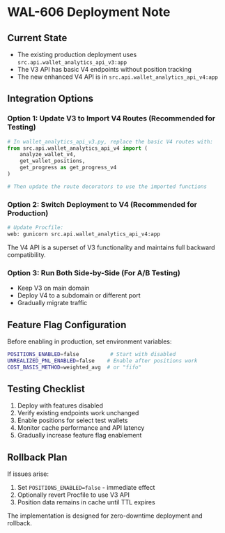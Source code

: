 # WAL-606 Deployment Note

## Current State
- The existing production deployment uses `src.api.wallet_analytics_api_v3:app`
- The V3 API has basic V4 endpoints without position tracking
- The new enhanced V4 API is in `src.api.wallet_analytics_api_v4:app`

## Integration Options

### Option 1: Update V3 to Import V4 Routes (Recommended for Testing)
```python
# In wallet_analytics_api_v3.py, replace the basic V4 routes with:
from src.api.wallet_analytics_api_v4 import (
    analyze_wallet_v4, 
    get_wallet_positions,
    get_progress as get_progress_v4
)

# Then update the route decorators to use the imported functions
```

### Option 2: Switch Deployment to V4 (Recommended for Production)
```bash
# Update Procfile:
web: gunicorn src.api.wallet_analytics_api_v4:app
```

The V4 API is a superset of V3 functionality and maintains full backward compatibility.

### Option 3: Run Both Side-by-Side (For A/B Testing)
- Keep V3 on main domain
- Deploy V4 to a subdomain or different port
- Gradually migrate traffic

## Feature Flag Configuration
Before enabling in production, set environment variables:
```bash
POSITIONS_ENABLED=false          # Start with disabled
UNREALIZED_PNL_ENABLED=false    # Enable after positions work
COST_BASIS_METHOD=weighted_avg  # or "fifo"
```

## Testing Checklist
1. Deploy with features disabled
2. Verify existing endpoints work unchanged
3. Enable positions for select test wallets
4. Monitor cache performance and API latency
5. Gradually increase feature flag enablement

## Rollback Plan
If issues arise:
1. Set `POSITIONS_ENABLED=false` - immediate effect
2. Optionally revert Procfile to use V3 API
3. Position data remains in cache until TTL expires

The implementation is designed for zero-downtime deployment and rollback. 